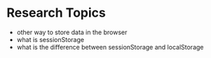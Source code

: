 # Research Topics

* other way to store data in the browser
* what is sessionStorage
* what is the difference between sessionStorage and localStorage
